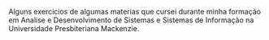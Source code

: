 Alguns exercicios de algumas materias que cursei durante minha formação em Analise e Desenvolvimento de Sistemas e Sistemas de Informação na Universidade Presbiteriana Mackenzie.
